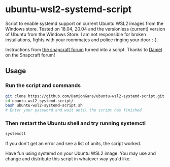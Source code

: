 # ubuntu-wsl2-systemd-script
Script to enable systemd support on current Ubuntu WSL2 images from the Windows store. 
Tested on 18.04, 20.04 and the versionless (current) version of Ubuntu from the Windows Store.
I am not responsible for broken installations, fights with your roommates and police ringing your door ;-).

Instructions from [the snapcraft forum](https://forum.snapcraft.io/t/running-snaps-on-wsl2-insiders-only-for-now/13033) turned into a script. Thanks to [Daniel](https://forum.snapcraft.io/u/daniel) on the Snapcraft forum! 

## Usage
### Run the script and commands
```sh
git clone https://github.com/DamionGans/ubuntu-wsl2-systemd-script.git
cd ubuntu-wsl2-systemd-script/
bash ubuntu-wsl2-systemd-script.sh
# Enter your password and wait until the script has finished
```
### Then restart the Ubuntu shell and try running systemctl
```sh
systemctl

```
If you don't get an error and see a list of units, the script worked.

Have fun using systemd on your Ubuntu WSL2 image. You may use and change and distribute this script in whatever way you'd like. 
